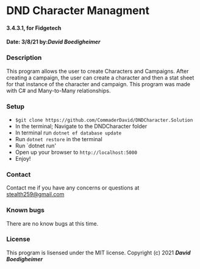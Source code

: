 # DND Character Managment
#### 3.4.3.1, for Fidgetech
#### Date: 3/8/21  by:_**David Boedigheimer**_
### Description
This program allows the user to create Characters and Campaigns. After creating a campaign, the user can create a character and then a stat sheet for that instance of the character and campaign. This program was made with C# and Many-to-Many relationships.
### Setup
* `$git clone https://github.com/CommaderDavid/DNDCharacter.Solution`
* In the terminal; Navigate to the DNDCharacter folder
* In terminal run `dotnet ef database update`
* Run `dotnet restore` in the terminal
* Run `dotnet run'
* Open up your browser to `http://localhost:5000`
* Enjoy!
### Contact
Contact me if you have any concerns or questions at stealth259@gmail.com
### Known bugs
There are no know bugs at this time.
### License
This program is lisensed under the MIT license.
Copyright (c) 2021 _**David Boedigheimer**_